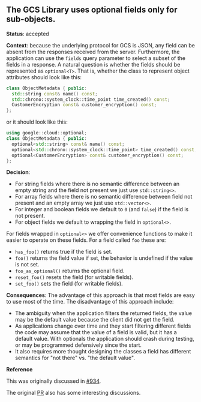 ## The GCS Library uses optional fields only for sub-objects.

**Status**: accepted

**Context**: because the underlying protocol for GCS is JSON, any field can be
absent from the responses received from the server. Furthermore, the application
can use the `fields` query parameter to select a subset of the fields in a
response. A natural question is whether the fields should be represented as
`optional<T>`. That is, whether the class to represent object attributes should
look like this:

```C++
class ObjectMetadata { public:
  std::string const& name() const;
  std::chrono::system_clock::time_point time_created() const;
  CustomerEncryption const& customer_encryption() const;
};
```

or it should look like this:

```C++
using google::cloud::optional;
class ObjectMetadata { public:
  optional<std::string> const& name() const;
  optional<std::chrono::system_clock::time_point> time_created() const;
  optional<CustomerEncryption> const& customer_encryption() const;
};
```

**Decision**:

- For string fields where there is no semantic difference between an empty
  string and the field not present we just use `std::string<>`.
- For array fields where there is no semantic difference between field not
  present and an empty array we just use `std::vector<>`.
- For integer and boolean fields we default to `0` (and `false`) if the field is
  not present.
- For object fields we default to wrapping the field in `optional<>`.

For fields wrapped in `optional<>` we offer convenience functions to make it
easier to operate on these fields. For a field called `foo` these are:

- `has_foo()` returns true if the field is set.
- `foo()` returns the field value if set, the behavior is undefined if the value
  is not set.
- `foo_as_optional()` returns the optional field.
- `reset_foo()` resets the field (for writable fields).
- `set_foo()` sets the field (for writable fields).

**Consequences**: The advantage of this approach is that most fields are easy to
use most of the time. The disadvantage of this approach include:

- The ambiguity when the application filters the returned fields, the value may
  be the default value because the client did not get the field.
- As applications change over time and they start filtering different fields the
  code may assume that the value of a field is valid, but it has a default
  value. With optionals the application should crash during testing, or may be
  programmed defensively since the start.
- It also requires more thought designing the classes a field has different
  semantics for "not there" vs. "the default value".

**Reference**

This was originally discussed in
[#934](https://github.com/googleapis/google-cloud-cpp/issues/934).

The original [PR](https://github.com/googleapis/google-cloud-cpp/pull/1358) also
has some interesting discussions.
